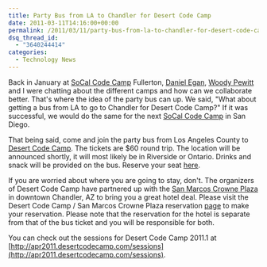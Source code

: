 ```yaml
---
title: Party Bus from LA to Chandler for Desert Code Camp
date: 2011-03-11T14:16:00+00:00
permalink: /2011/03/11/party-bus-from-la-to-chandler-for-desert-code-camp/
dsq_thread_id:
  - "3640244414"
categories:
  - Technology News
---
```

Back in January at [SoCal Code Camp](http://www.socalcodecamp.com/) Fullerton, [Daniel Egan](http://TheSociableGeek.com), [Woody Pewitt](http://woodyp.info) and I were chatting about the different camps and how can we collaborate better. That's where the idea of the party bus can up.  We said, "What about getting a bus from LA to go to Chandler for Desert Code Camp?" If it was successful, we would do the same for the next [SoCal Code Camp](http://www.socalcodecamp.com/) in San Diego.

That being said, come and join the party bus from Los Angeles County to [Desert Code Camp](http://apr2011.desertcodecamp.com). The tickets are $60 round trip. The location will be announced shortly, it will most likely be in Riverside or Ontario.  Drinks and snack will be provided on the bus. Reserve your seat [here](http://la2dcc2011.eventbrite.com).

If you are worried about where you are going to stay, don't. The organizers of Desert Code Camp have partnered up with the [San Marcos Crowne Plaza](http://www.sanmarcosresort.com/) in downtown Chandler, AZ to bring you a  great hotel deal. Please visit the Desert Code Camp / San Marcos Crowne Plaza reservation [page](https://resweb.passkey.com/Resweb.do?mode=welcome_ei_new&eventID=3324014&utm_source=55438&utm_medium=email&utm_campaign=4565629) to make your reservation.   Please note that the reservation for the hotel is separate from that of the bus ticket and you will be responsible for both.

You can check out the sessions for Desert Code Camp 2011.1 at [http://apr2011.desertcodecamp.com/sessions](http://apr2011.desertcodecamp.com/sessions).